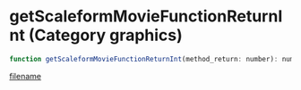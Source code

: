 # getScaleformMovieFunctionReturnInt (Category graphics)

```js
function getScaleformMovieFunctionReturnInt(method_return: number): number
```

[filename](getScaleformMovieFunctionReturnInt_m.md ':include')